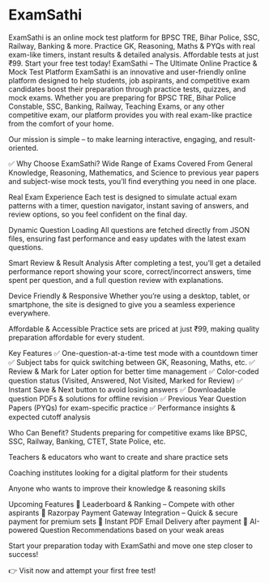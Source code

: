# ExamSathi
ExamSathi is an online mock test platform for BPSC TRE, Bihar Police, SSC, Railway, Banking &amp; more. Practice GK, Reasoning, Maths &amp; PYQs with real exam-like timers, instant results &amp; detailed analysis. Affordable tests at just ₹99. Start your free test today!
ExamSathi – The Ultimate Online Practice & Mock Test Platform
ExamSathi is an innovative and user-friendly online platform designed to help students, job aspirants, and competitive exam candidates boost their preparation through practice tests, quizzes, and mock exams. Whether you are preparing for BPSC TRE, Bihar Police Constable, SSC, Banking, Railway, Teaching Exams, or any other competitive exam, our platform provides you with real exam-like practice from the comfort of your home.

Our mission is simple – to make learning interactive, engaging, and result-oriented.

✅ Why Choose ExamSathi?
Wide Range of Exams Covered
From General Knowledge, Reasoning, Mathematics, and Science to previous year papers and subject-wise mock tests, you’ll find everything you need in one place.

Real Exam Experience
Each test is designed to simulate actual exam patterns with a timer, question navigator, instant saving of answers, and review options, so you feel confident on the final day.

Dynamic Question Loading
All questions are fetched directly from JSON files, ensuring fast performance and easy updates with the latest exam questions.

Smart Review & Result Analysis
After completing a test, you’ll get a detailed performance report showing your score, correct/incorrect answers, time spent per question, and a full question review with explanations.

Device Friendly & Responsive
Whether you’re using a desktop, tablet, or smartphone, the site is designed to give you a seamless experience everywhere.

Affordable & Accessible
Practice sets are priced at just ₹99, making quality preparation affordable for every student.

Key Features
✅ One-question-at-a-time test mode with a countdown timer
✅ Subject tabs for quick switching between GK, Reasoning, Maths, etc.
✅ Review & Mark for Later option for better time management
✅ Color-coded question status (Visited, Answered, Not Visited, Marked for Review)
✅ Instant Save & Next button to avoid losing answers
✅ Downloadable question PDFs & solutions for offline revision
✅ Previous Year Question Papers (PYQs) for exam-specific practice
✅ Performance insights & expected cutoff analysis

Who Can Benefit?
Students preparing for competitive exams like BPSC, SSC, Railway, Banking, CTET, State Police, etc.

Teachers & educators who want to create and share practice sets

Coaching institutes looking for a digital platform for their students

Anyone who wants to improve their knowledge & reasoning skills

Upcoming Features
🚀 Leaderboard & Ranking – Compete with other aspirants
🚀 Razorpay Payment Gateway Integration – Quick & secure payment for premium sets
🚀 Instant PDF Email Delivery after payment
🚀 AI-powered Question Recommendations based on your weak areas

Start your preparation today with ExamSathi and move one step closer to success!

👉 Visit now and attempt your first free test!
